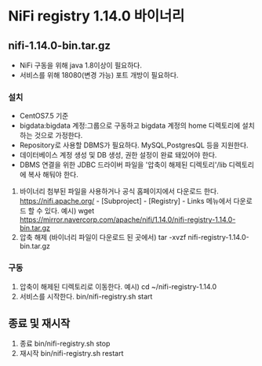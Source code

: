 # NiFi registry 1.14.0 바이너리
## nifi-1.14.0-bin.tar.gz

* NiFi 구동을 위해 java 1.8이상이 필요하다.
* 서비스를 위해 18080(변경 가능) 포트 개방이 필요하다.

### 설치
* CentOS7.5 기준
* bigdata:bigdata 계정:그룹으로 구동하고 bigdata 계정의 home 디렉토리에 설치 하는 것으로 가정한다.
* Repository로 사용할 DBMS가 필요하다. MySQL,PostgresQL 등을 지원한다.
* 데이터베이스 계정 생성 및 DB 생성, 권한 설정이 완료 돼있어야 한다.
* DBMS 연결을 위한 JDBC 드라이버 파일을 '압축이 해제된 디렉토리'/lib 디렉토리에 복사 해둬야 한다.

1. 바이너리 첨부된 파일을 사용하거나 공식 홈페이지에서 다운로드 한다.
 https://nifi.apache.org/ - [Subproject] - [Registry] - Links 메뉴에서 다운로드 할 수 있다.
  예시) wget https://mirror.navercorp.com/apache/nifi/1.14.0/nifi-registry-1.14.0-bin.tar.gz
2. 압축 해제
 (바이너리 파일이 다운로드 된 곳에서) tar -xvzf nifi-registry-1.14.0-bin.tar.gz

 ### 구동
 1. 압축이 해제된 디렉토리로 이동한다.
  예시) cd ~/nifi-registry-1.14.0
 2. 서비스를 시작한다.
  bin/nifi-registry.sh start


 ## 종료 및 재시작
 1. 종료
  bin/nifi-registry.sh stop
 2. 재시작
  bin/nifi-registry.sh restart
